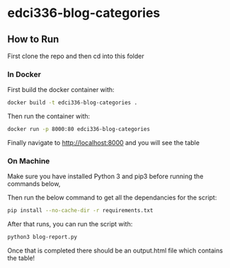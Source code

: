 # edci336-blog-categories

## How to Run
First clone the repo and then cd into this folder

### In Docker
First build the docker container with:
```bash
docker build -t edci336-blog-categories .
```

Then run the container with:
```bash
docker run -p 8000:80 edci336-blog-categories
```

Finally navigate to [http://localhost:8000](http://localhost:8000) and you will see the table

### On Machine
Make sure you have installed Python 3 and pip3 before running the commands below,

Then run the below command to get all the dependancies for the script:
```bash
pip install --no-cache-dir -r requirements.txt
```

After that runs, you can run the script with:
```bash
python3 blog-report.py
```

Once that is completed there should be an output.html file which contains the table!
